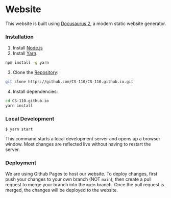 # Website

This website is built using [Docusaurus 2](https://docusaurus.io/), a modern static website generator.

### Installation

1. Install [Node.js](https://nodejs.org/en/)
2. Install [Yarn](https://yarnpkg.com/).
```sh
npm install -g yarn
```
3. Clone the [Repository](https://github.com/CS-110/CS-110.github.io):
```sh
git clone https://github.com/CS-110/CS-110.github.io.git
```
4. Install dependencies:
```sh
cd CS-110.github.io
yarn install
```


### Local Development

```
$ yarn start
```

This command starts a local development server and opens up a browser window. Most changes are reflected live without having to restart the server.


### Deployment

We are using Github Pages to host our website. To deploy changes, first push your changes to your own branch (NOT `main`), then create a pull request to merge your branch into the `main` branch. Once the pull request is merged, the changes will be deployed to the website.